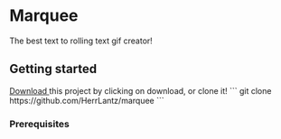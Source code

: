 # Marquee
The best text to rolling text gif creator!
## Getting started
<a href="/HerrLantz/marquee/archive/master.zip">
  Download
</a> this project by clicking on download, or clone it!
```
git clone https://github.com/HerrLantz/marquee
```

### Prerequisites